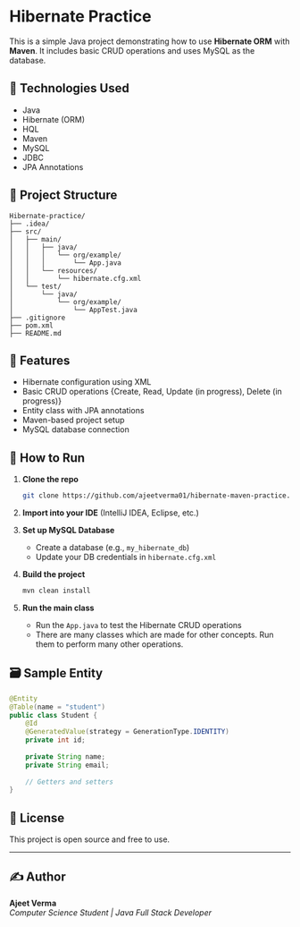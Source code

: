 # Hibernate Practice

This is a simple Java project demonstrating how to use **Hibernate ORM** with **Maven**. It includes basic CRUD operations and uses MySQL as the database.

## 🔧 Technologies Used

- Java
- Hibernate (ORM)
- HQL
- Maven
- MySQL
- JDBC
- JPA Annotations

## 📁 Project Structure

```
Hibernate-practice/
├── .idea/
├── src/
│   ├── main/
│   │   ├── java/
│   │   │   └── org/example/
│   │   │       └── App.java
│   │   └── resources/
│   │       └── hibernate.cfg.xml
│   └── test/
│       └── java/
│           └── org/example/
│               └── AppTest.java
├── .gitignore
├── pom.xml
├── README.md
```

## 📌 Features

- Hibernate configuration using XML
- Basic CRUD operations {Create, Read, Update (in progress), Delete (in progress)}
- Entity class with JPA annotations
- Maven-based project setup
- MySQL database connection

## 🚀 How to Run

1. **Clone the repo**
   ```bash
   git clone https://github.com/ajeetverma01/hibernate-maven-practice.git
   ```

2. **Import into your IDE** (IntelliJ IDEA, Eclipse, etc.)

3. **Set up MySQL Database**
    - Create a database (e.g., `my_hibernate_db`)
    - Update your DB credentials in `hibernate.cfg.xml`

4. **Build the project**
   ```bash
   mvn clean install
   ```

5. **Run the main class**
    - Run the `App.java` to test the Hibernate CRUD operations
    - There are many classes which are made for other concepts. Run them to perform many other operations.

## 🗃️ Sample Entity

```java
@Entity
@Table(name = "student")
public class Student {
    @Id
    @GeneratedValue(strategy = GenerationType.IDENTITY)
    private int id;
    
    private String name;
    private String email;
    
    // Getters and setters
}
```

## 📄 License

This project is open source and free to use.

---

## ✍️ Author

**Ajeet Verma**  
_Computer Science Student | Java Full Stack Developer_